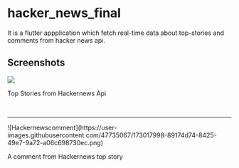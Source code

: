 # hacker_news_final

It is a flutter appplication which fetch real-time data about top-stories and comments from hacker news api.

## Screenshots

<img src = 'https://user-images.githubusercontent.com/47735067/173017993-063923df-b89c-43bd-9ef8-6d510a3ace8b.png'>
<p>Top Stories from Hackernews Api</p>
<br>
<hr>
![Hackernewscomment](https://user-images.githubusercontent.com/47735067/173017998-89174d74-8425-49e7-9a72-a06c698730ec.png)
<p>A comment from Hackernews top story</p>
